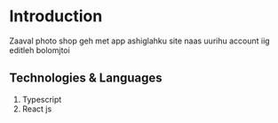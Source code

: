 # Introduction

Zaaval photo shop geh met app ashiglahku site naas uurihu account iig editleh bolomjtoi 

## Technologies & Languages

1.  Typescript
2.  React js

